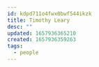 ```yaml
---
id: kdpd711o4fwx0bwf544ikzk
title: Timothy Leary
desc: ""
updated: 1657936365210
created: 1657936359263
tags:
  - people
---
```

